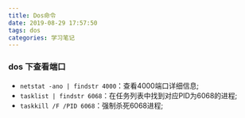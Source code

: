 ```yaml
---
title: Dos命令
date: 2019-08-29 17:57:50
tags: dos
categories: 学习笔记
---
```

### dos 下查看端口
- `netstat -ano | findstr 4000`：查看4000端口详细信息;
- `tasklist | findstr 6068`：在任务列表中找到对应PID为6068的进程;
- `taskkill /F /PID 6068`：强制杀死6068进程;
	
